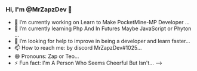### Hi, I'm @MrZapzDev 👋

- 🔭 I’m currently working on Learn to Make PocketMine-MP Developer  ...
- 🌱 I’m currently learning Php And In Futures Maybe JavaScript or Phyton ...
- 🤔 I’m looking for help to improve in being a developer and learn faster...
- 📫 How to reach me: by discord MrZapzDev#1025...
- 😄 Pronouns: Zap or Teo...
- ⚡ Fun fact: I'm A Person Who Seems Cheerful But Isn't...
-->
